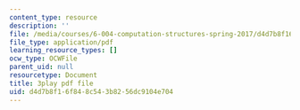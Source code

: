 ```yaml
---
content_type: resource
description: ''
file: /media/courses/6-004-computation-structures-spring-2017/d4d7b8f16f848c543b8256dc9104e704_JSm74ghAvJc.pdf
file_type: application/pdf
learning_resource_types: []
ocw_type: OCWFile
parent_uid: null
resourcetype: Document
title: 3play pdf file
uid: d4d7b8f1-6f84-8c54-3b82-56dc9104e704
---
```

